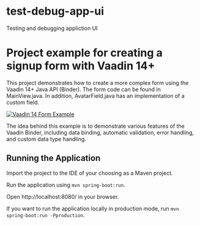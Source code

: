 # test-debug-app-ui
Testing and debugging appliction UI

# Project example for creating a signup form with Vaadin 14+

This project demonstrates how to create a more complex form using the Vaadin 14+ Java API (Binder). The form code can be found in MainView.java. In addition, AvatarField.java has an implementation of a custom field.

[![Vaadin 14 Form Example](form-example.png)](https://labs.vaadin.com/form-example/)

The idea behind this example is to demonstrate various features of the Vaadin Binder, including data binding, automatic validation, error handling, and custom data type handling.

## Running the Application

Import the project to the IDE of your choosing as a Maven project.

Run the application using `mvn spring-boot:run`.

Open http://localhost:8080/ in your browser.

If you want to run the application locally in production mode, run `mvn spring-boot:run -Pproduction`.


